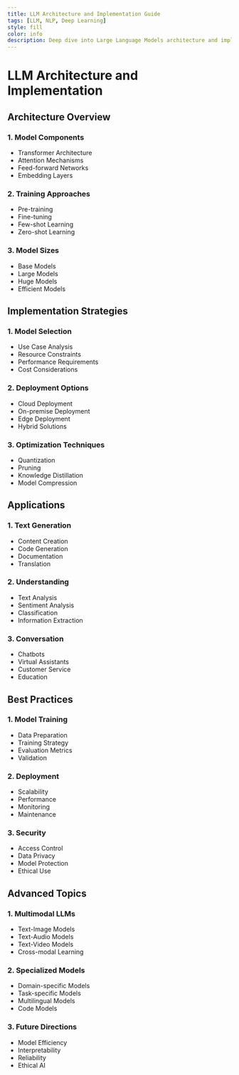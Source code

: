```yaml
---
title: LLM Architecture and Implementation Guide
tags: [LLM, NLP, Deep Learning]
style: fill
color: info
description: Deep dive into Large Language Models architecture and implementation
---
```


# LLM Architecture and Implementation

## Architecture Overview

### 1. Model Components
- Transformer Architecture
- Attention Mechanisms
- Feed-forward Networks
- Embedding Layers

### 2. Training Approaches
- Pre-training
- Fine-tuning
- Few-shot Learning
- Zero-shot Learning

### 3. Model Sizes
- Base Models
- Large Models
- Huge Models
- Efficient Models

## Implementation Strategies

### 1. Model Selection
- Use Case Analysis
- Resource Constraints
- Performance Requirements
- Cost Considerations

### 2. Deployment Options
- Cloud Deployment
- On-premise Deployment
- Edge Deployment
- Hybrid Solutions

### 3. Optimization Techniques
- Quantization
- Pruning
- Knowledge Distillation
- Model Compression

## Applications

### 1. Text Generation
- Content Creation
- Code Generation
- Documentation
- Translation

### 2. Understanding
- Text Analysis
- Sentiment Analysis
- Classification
- Information Extraction

### 3. Conversation
- Chatbots
- Virtual Assistants
- Customer Service
- Education

## Best Practices

### 1. Model Training
- Data Preparation
- Training Strategy
- Evaluation Metrics
- Validation

### 2. Deployment
- Scalability
- Performance
- Monitoring
- Maintenance

### 3. Security
- Access Control
- Data Privacy
- Model Protection
- Ethical Use

## Advanced Topics

### 1. Multimodal LLMs
- Text-Image Models
- Text-Audio Models
- Text-Video Models
- Cross-modal Learning

### 2. Specialized Models
- Domain-specific Models
- Task-specific Models
- Multilingual Models
- Code Models

### 3. Future Directions
- Model Efficiency
- Interpretability
- Reliability
- Ethical AI
